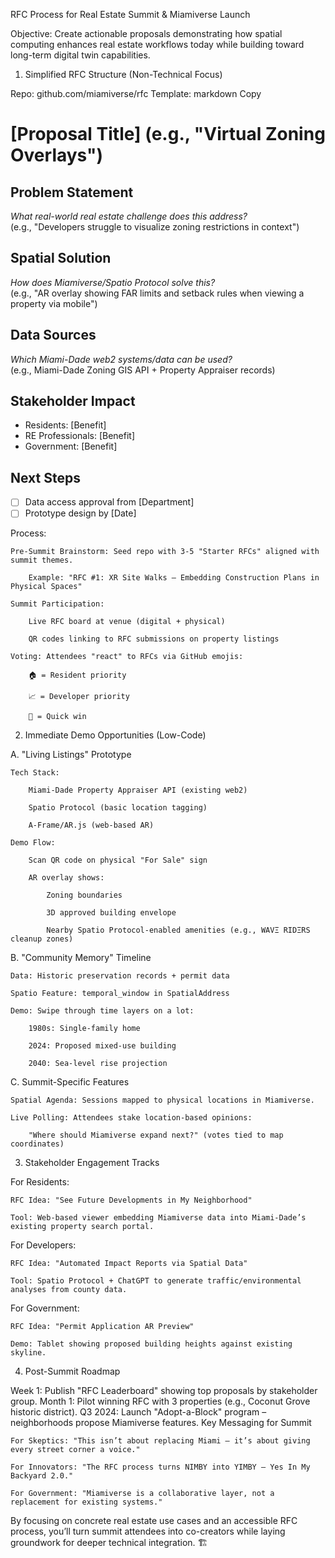 RFC Process for Real Estate Summit & Miamiverse Launch

Objective: Create actionable proposals demonstrating how spatial computing enhances real estate workflows today while building toward long-term digital twin capabilities.
1. Simplified RFC Structure (Non-Technical Focus)

Repo: github.com/miamiverse/rfc
Template:
markdown
Copy

# [Proposal Title] (e.g., "Virtual Zoning Overlays")

## Problem Statement  
*What real-world real estate challenge does this address?*  
(e.g., "Developers struggle to visualize zoning restrictions in context")

## Spatial Solution  
*How does Miamiverse/Spatio Protocol solve this?*  
(e.g., "AR overlay showing FAR limits and setback rules when viewing a property via mobile")

## Data Sources  
*Which Miami-Dade web2 systems/data can be used?*  
(e.g., Miami-Dade Zoning GIS API + Property Appraiser records)

## Stakeholder Impact  
- Residents: [Benefit]  
- RE Professionals: [Benefit]  
- Government: [Benefit]  

## Next Steps  
- [ ] Data access approval from [Department]  
- [ ] Prototype design by [Date]  

Process:

    Pre-Summit Brainstorm: Seed repo with 3-5 "Starter RFCs" aligned with summit themes.

        Example: "RFC #1: XR Site Walks – Embedding Construction Plans in Physical Spaces"

    Summit Participation:

        Live RFC board at venue (digital + physical)

        QR codes linking to RFC submissions on property listings

    Voting: Attendees "react" to RFCs via GitHub emojis:

        🏠 = Resident priority

        📈 = Developer priority

        🚀 = Quick win

2. Immediate Demo Opportunities (Low-Code)

A. "Living Listings" Prototype

    Tech Stack:

        Miami-Dade Property Appraiser API (existing web2)

        Spatio Protocol (basic location tagging)

        A-Frame/AR.js (web-based AR)

    Demo Flow:

        Scan QR code on physical "For Sale" sign

        AR overlay shows:

            Zoning boundaries

            3D approved building envelope

            Nearby Spatio Protocol-enabled amenities (e.g., WAVΞ RIDΞRS cleanup zones)

B. "Community Memory" Timeline

    Data: Historic preservation records + permit data

    Spatio Feature: temporal_window in SpatialAddress

    Demo: Swipe through time layers on a lot:

        1980s: Single-family home

        2024: Proposed mixed-use building

        2040: Sea-level rise projection

C. Summit-Specific Features

    Spatial Agenda: Sessions mapped to physical locations in Miamiverse.

    Live Polling: Attendees stake location-based opinions:

        "Where should Miamiverse expand next?" (votes tied to map coordinates)

3. Stakeholder Engagement Tracks

For Residents:

    RFC Idea: "See Future Developments in My Neighborhood"

    Tool: Web-based viewer embedding Miamiverse data into Miami-Dade’s existing property search portal.

For Developers:

    RFC Idea: "Automated Impact Reports via Spatial Data"

    Tool: Spatio Protocol + ChatGPT to generate traffic/environmental analyses from county data.

For Government:

    RFC Idea: "Permit Application AR Preview"

    Demo: Tablet showing proposed building heights against existing skyline.

4. Post-Summit Roadmap

Week 1: Publish "RFC Leaderboard" showing top proposals by stakeholder group.
Month 1: Pilot winning RFC with 3 properties (e.g., Coconut Grove historic district).
Q3 2024: Launch "Adopt-a-Block" program – neighborhoods propose Miamiverse features.
Key Messaging for Summit

    For Skeptics: "This isn’t about replacing Miami – it’s about giving every street corner a voice."

    For Innovators: "The RFC process turns NIMBY into YIMBY – Yes In My Backyard 2.0."

    For Government: "Miamiverse is a collaborative layer, not a replacement for existing systems."

By focusing on concrete real estate use cases and an accessible RFC process, you’ll turn summit attendees into co-creators while laying groundwork for deeper technical integration. 🏗️
